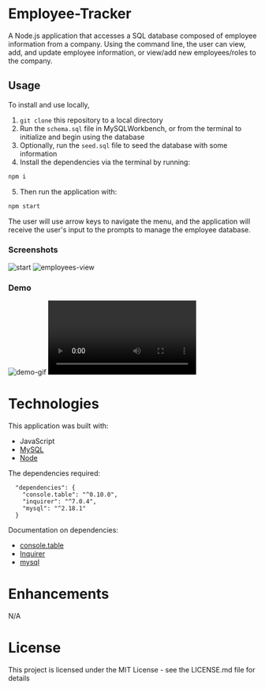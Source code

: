 # Employee-Tracker
A Node.js application that accesses a SQL database composed of employee information from a company. Using the command line, the user can view, add, and update employee information, or view/add new employees/roles to the company.

## Usage
To install and use locally, 
1. ```git clone``` this repository to a local directory
2. Run the ```schema.sql``` file in MySQLWorkbench, or from the terminal to initialize and begin using the database
3. Optionally, run the ```seed.sql``` file to seed the database with some information
4. Install the dependencies via the terminal by running:
```bash
npm i
```
5. Then run the application with:

```bash
npm start
```

The user will use arrow keys to navigate the menu, and the application will receive the user's input to the prompts to manage the employee database.

### Screenshots
![start](https://github.com/twopcz/Employee-Tracker/blob/dev/assets/images/start.png?raw=true)
![employees-view](https://github.com/twopcz/Employee-Tracker/blob/dev/assets/images/employees.png?raw=true)

### Demo
![demo-gif](https://github.com/twopcz/Employee-Tracker/blob/dev/assets/images/employee-tracker.gif?raw=true)
![Video](https://github.com/twopcz/Employee-Tracker/blob/dev/assets/images/employee-tracker.mp4)

# Technologies

This application was built with:

* JavaScript
* [MySQL](https://dev.mysql.com/doc/)
* [Node](https://nodejs.org/en/)

The dependencies required:

```
  "dependencies": {
    "console.table": "^0.10.0",
    "inquirer": "^7.0.4",
    "mysql": "^2.18.1"
  }
  ```

Documentation on dependencies:

* [console.table](https://www.npmjs.com/package/console.table)
* [Inquirer](https://www.npmjs.com/package/inquirer)
* [mysql](https://www.npmjs.com/package/mysql)

# Enhancements
N/A

# License
This project is licensed under the MIT License - see the LICENSE.md file for details